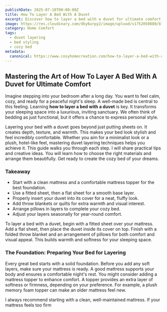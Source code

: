 ```yaml
---
publishDate: 2025-07-10T00:00:00Z
title: How To Layer A Bed With A Duvet
excerpt: Discover how to layer a bed with a duvet for ultimate comfort and style. Learn simple steps to create your perfect cozy retreat.
image: https://res.cloudinary.com/dky6urpy2/image/upload/v1752050880/blog_image_1752050879_rur0tm.webp
category: Home Comfort
tags:
  - duvet layering
  - bed styling
  - cozy bed
metadata:
  canonical: https://www.cosyhomecreation.com/how-to-layer-a-bed-with-a-duvet
---
```


## Mastering the Art of How To Layer A Bed With A Duvet for Ultimate Comfort

Imagine stepping into your bedroom after a long day. You want to feel calm, cozy, and ready for a peaceful night's sleep. A well-made bed is central to this feeling. Learning **how to layer a bed with a duvet** is key. It transforms your sleeping space into a luxurious, inviting sanctuary. We often think of bedding as just functional, but it offers a chance to express personal style.

Layering your bed with a duvet goes beyond just putting sheets on. It creates depth, texture, and warmth. This makes your bed look stylish and feel incredibly comfortable. Whether you aim for a minimalist look or a plush, hotel-like feel, mastering duvet layering techniques helps you achieve it. This guide walks you through each step. I will share practical tips and creative ideas. You will learn how to choose the right materials and arrange them beautifully. Get ready to create the cozy bed of your dreams.

### Takeaway

*   Start with a clean mattress and a comfortable mattress topper for the best foundation.
*   Use a fitted sheet, then a flat sheet for a smooth base layer.
*   Properly insert your duvet into its cover for a neat, fluffy look.
*   Add throw blankets or quilts for extra warmth and visual interest.
*   Arrange pillows in layers to complete your cozy bed.
*   Adjust your layers seasonally for year-round comfort.

To layer a bed with a duvet, begin with a fitted sheet over your mattress. Add a flat sheet, then place the duvet inside its cover on top. Finish with a folded throw blanket and an arrangement of pillows for both comfort and visual appeal. This builds warmth and softness for your sleeping space.

### The Foundation: Preparing Your Bed for Layering

Every great bed starts with a solid foundation. Before you add any soft layers, make sure your mattress is ready. A good mattress supports your body and ensures a comfortable night's rest. You might consider adding a mattress topper to enhance comfort. A topper provides an extra layer of softness or firmness, depending on your preference. For example, a plush memory foam topper can make an older mattress feel new.

I always recommend starting with a clean, well-maintained mattress. If your mattress feels too firm